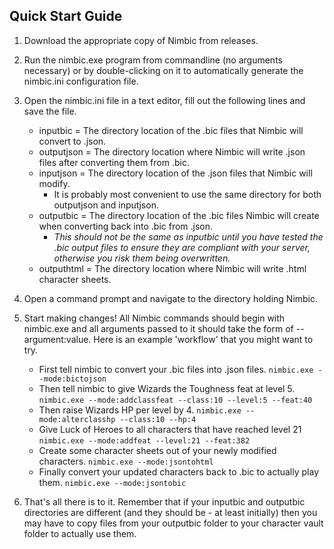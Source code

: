 ## Quick Start Guide

1. Download the appropriate copy of Nimbic from releases.

2. Run the nimbic.exe program from commandline (no arguments necessary) or by double-clicking on it to automatically generate the nimbic.ini configuration file.

3. Open the nimbic.ini file in a text editor, fill out the following lines and save the file.
    - inputbic = The directory location of the .bic files that Nimbic will convert to .json.
    - outputjson = The directory location where Nimbic will write .json files after converting them from .bic.
    - inputjson = The directory location of the .json files that Nimbic will modify.
        - It is probably most convenient to use the same directory for both outputjson and inputjson.
    - outputbic = The directory location of the .bic files Nimbic will create when converting back into .bic from .json.
        - *This should not be the same as inputbic until you have tested the .bic output files to ensure they are compliant with your server, otherwise you risk them being overwritten.*
    - outputhtml = The directory location where Nimbic will write .html character sheets.

4. Open a command prompt and navigate to the directory holding Nimbic.

5. Start making changes! All Nimbic commands should begin with nimbic.exe and all arguments passed to it should take the form of --argument:value. Here is an example 'workflow' that you might want to try.
    - First tell nimbic to convert your .bic files into .json files.
        `nimbic.exe --mode:bictojson`
    - Then tell nimbic to give Wizards the Toughness feat at level 5.
        `nimbic.exe --mode:addclassfeat --class:10 --level:5 --feat:40`
    - Then raise Wizards HP per level by 4.
        `nimbic.exe --mode:alterclasshp --class:10 --hp:4`
    - Give Luck of Heroes to all characters that have reached level 21
        `nimbic.exe --mode:addfeat --level:21 --feat:382`
    - Create some character sheets out of your newly modified characters.
        `nimbic.exe --mode:jsontohtml`
    - Finally convert your updated characters back to .bic to actually play them.
        `nimbic.exe --mode:jsontobic`

6. That's all there is to it. Remember that if your inputbic and outputbic directories are different (and they should be - at least initially) then you may have to copy files from your outputbic folder to your character vault folder to actually use them.